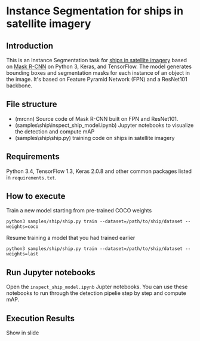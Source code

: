 # Instance Segmentation for ships in satellite imagery

## Introduction
This is an Instance Segmentation task for [ships in satellite imagery](https://www.kaggle.com/rhammell/ships-in-satellite-imagery) based on  [Mask R-CNN](https://arxiv.org/abs/1703.06870) on Python 3, Keras, and TensorFlow. The model generates bounding boxes and segmentation masks for each instance of an object in the image. It's based on Feature Pyramid Network (FPN) and a ResNet101 backbone.

## File structure 
* (mrcnn) Source code of Mask R-CNN built on FPN and ResNet101.
* (samples\ship\inspect_ship_model.ipynb) Jupyter notebooks to visualize the detection and compute mAP
* (samples\ship\ship.py) training code on ships in satellite imagery

## Requirements
Python 3.4, TensorFlow 1.3, Keras 2.0.8 and other common packages listed in `requirements.txt`.

## How to execute
Train a new model starting from pre-trained COCO weights
```
python3 samples/ship/ship.py train --dataset=/path/to/ship/dataset --weights=coco
```
Resume training a model that you had trained earlier
```
python3 samples/ship/ship.py train --dataset=/path/to/ship/dataset --weights=last
```

## Run Jupyter notebooks
Open the  `inspect_ship_model.ipynb` Jupter notebooks. You can use these notebooks to run through the detection pipelie step by step and compute mAP.

## Execution Results
Show in slide
